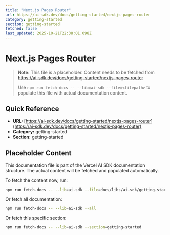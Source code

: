 ```yaml
---
title: "Next.js Pages Router"
url: https://ai-sdk.dev/docs/getting-started/nextjs-pages-router
category: getting-started
section: getting-started
fetched: false
last_updated: 2025-10-21T22:38:01.098Z
---
```


# Next.js Pages Router

> **Note:** This file is a placeholder. Content needs to be fetched from https://ai-sdk.dev/docs/getting-started/nextjs-pages-router
>
> Use `npm run fetch-docs -- --lib=ai-sdk --file=<filepath>` to populate this file with actual documentation content.

## Quick Reference

- **URL:** [https://ai-sdk.dev/docs/getting-started/nextjs-pages-router](https://ai-sdk.dev/docs/getting-started/nextjs-pages-router)
- **Category:** getting-started
- **Section:** getting-started

## Placeholder Content

This documentation file is part of the Vercel AI SDK documentation structure.
The actual content will be fetched and populated automatically.

To fetch the content now, run:

```bash
npm run fetch-docs -- --lib=ai-sdk --file=docs/libs/ai-sdk/getting-started/nextjs-pages-router.md
```

Or fetch all documentation:

```bash
npm run fetch-docs -- --lib=ai-sdk --all
```

Or fetch this specific section:

```bash
npm run fetch-docs -- --lib=ai-sdk --section=getting-started
```
